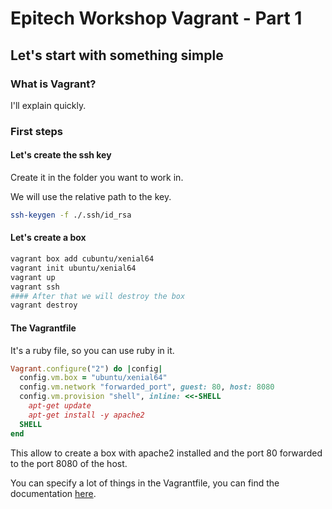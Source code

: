 # Epitech Workshop Vagrant - Part 1

## Let's start with something simple

### What is Vagrant?

I'll explain quickly.

### First steps

#### Let's create the ssh key

Create it in the folder you want to work in.

We will use the relative path to the key.
```bash
ssh-keygen -f ./.ssh/id_rsa
```

#### Let's create a box

```bash
vagrant box add cubuntu/xenial64
vagrant init ubuntu/xenial64
vagrant up
vagrant ssh
#### After that we will destroy the box
vagrant destroy
```

#### The Vagrantfile

It's a ruby file, so you can use ruby in it.

```ruby
Vagrant.configure("2") do |config|
  config.vm.box = "ubuntu/xenial64"
  config.vm.network "forwarded_port", guest: 80, host: 8080
  config.vm.provision "shell", inline: <<-SHELL
    apt-get update
    apt-get install -y apache2
  SHELL
end
```
This allow to create a box with apache2 installed and the port 80 forwarded to the port 8080 of the host.

You can specify a lot of things in the Vagrantfile, you can find the documentation [here](https://developer.hashicorp.com/vagrant/docs/vagrantfile).

